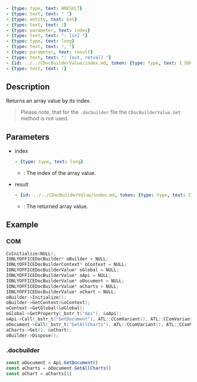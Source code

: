 ```yml signature
- {type: type, text: HRESULT}
- {type: text, text: " "}
- {type: entity, text: Get}
- {type: text, text: (}
- {type: parameter, text: index}
- {type: text, text: ": [in] "}
- {type: type, text: long}
- {type: text, text: ", "}
- {type: parameter, text: result}
- {type: text, text: ": [out, retval] "}
- {id: ../../CDocBuilderValue/index.md, token: {type: type, text: I_DOCBUILDER_VALUE**}}
- {type: text, text: )}
```

## Description

Returns an array value by its index.

> Please note, that for the `.docbuilder` file the `CDocBuilderValue.Get` method is not used.

## Parameters

<parameters>

- index

  ```yml signature.variant="inline"
  - {type: type, text: long}
  ```

  - : The index of the array value.

- result

  ```yml signature.variant="inline"
  - {id: ../../CDocBuilderValue/index.md, token: {type: type, text: I_DOCBUILDER_VALUE**}}
  ```

  - : The returned array value.

</parameters>

## Example

### COM

```cpp
CoInitialize(NULL);
IONLYOFFICEDocBuilder* oBuilder = NULL;
IONLYOFFICEDocBuilderContext* oContext = NULL;
IONLYOFFICEDocBuilderValue* oGlobal = NULL;
IONLYOFFICEDocBuilderValue* oApi = NULL;
IONLYOFFICEDocBuilderValue* oDocument = NULL;
IONLYOFFICEDocBuilderValue* aCharts = NULL;
IONLYOFFICEDocBuilderValue* oChart = NULL;
oBuilder->Initialize();
oBuilder->GetContext(&oContext);
oContext->GetGlobal(&oGlobal);
oGlobal->GetProperty(_bstr_t("Api"), &oApi);
oApi->Call(_bstr_t("GetDocument"), ATL::CComVariant(), ATL::CComVariant(), ATL::CComVariant(), ATL::CComVariant(), ATL::CComVariant(), ATL::CComVariant(), &oDocument);
oDocument->Call(_bstr_t("GetAllCharts"), ATL::CComVariant(), ATL::CComVariant(), ATL::CComVariant(), ATL::CComVariant(), ATL::CComVariant(), ATL::CComVariant(), &aCharts);
aCharts->Get(1, &oChart);
oBuilder->Dispose();
```

### .docbuilder

```ts
const oDocument = Api.GetDocument()
const aCharts = oDocument.GetAllCharts()
const oChart = aCharts[1]
```
